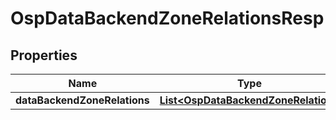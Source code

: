 # OspDataBackendZoneRelationsResp

## Properties
Name | Type | Description | Notes
------------ | ------------- | ------------- | -------------
**dataBackendZoneRelations** | [**List&lt;OspDataBackendZoneRelation&gt;**](OspDataBackendZoneRelation.md) |  |  [optional]
